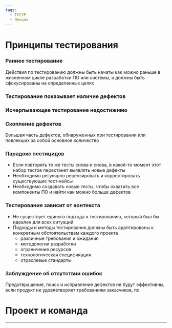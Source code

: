 ```yaml
---
tags:
  - ТУСУР
  - Лекция
---
```

# Принципы тестирования

### Раннее тестирование
Действия по тестированию должны быть начаты как можно раньше в жизненном цикле разработки ПО или системы, и должны быть сфокусированы на определенных целях
### Тестирование показывает наличие дефектов
### Исчерпывающее тестирование недостижимо
### Скопление дефектов
Большая часть дефектов, обнаруженных при тестировании или повлекших за собой основное количество
### Парадокс пестицидов
- Если повторять те же тесты снова и снова, в какой-то момент этот набор тестов перестанет выявлять новые дефекты
- Необходимо регулярно рецензировать и корректировать существующие тест-кейсы
- Необходимо создавать новые тесты, чтобы охватить все компоненты ПО и найти как можно больше дефектов
### Тестирование зависит от контекста
- Не существует единого подхода к тестированию, который был бы идеален для всех ситуаций
- Подходы и методы тестирования должны быть адаптированы к конкретным обстоятельствам каждого проекта
	- различные требования и ожидания
	- методологии разработки
	- ограничение ресурсов
	- технологическая спецификация
	- отраслевые стандарты
### Заблуждение об отсутствии ошибок
Предотвращение, поиск и исправление дефектов не будут эффективны, если продукт не удовлетворяет требованиям заказчиков, по

# Проект и команда
---
